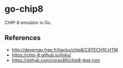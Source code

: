 # go-chip8
CHIP-8 emulator in Go.

## References
* http://devernay.free.fr/hacks/chip8/C8TECH10.HTM
* https://chip-8.github.io/links/
* https://github.com/corax89/chip8-test-rom
